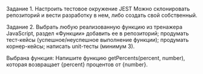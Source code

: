 Задание 1. Настроить тестовое окружение JEST
Можно склонировать репозиторий и вести разработку в нем, либо создать свой собственный.

Задание 2. Выбрать любую реализованную функцию из тренажера JavaScript, раздел «Функции»
добавить ее в репозиторий;
продумать тест-кейсы (успешное/неуспешное выполнение функции);
продумать корнер-кейсы; 
написать unit-тесты (минимум 3).


Выбрана функция:
Напишите функцию getPercents(percent, number), которая возвращает {percent} процентов от {number}.